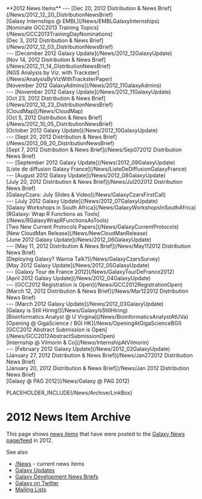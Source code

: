 <div class='linkbox'>
**2012 News Items**
---
[Dec 20, 2012 Distribution & News Brief](/News/2012_12_20_DistributionNewsBrief)<br />
[Galaxy Internships @ EMBL](/News/EMBLGalaxyInternships)<br />
[Nominate GCC2013 Training Topics](/News/GCC2013TrainingDayNominations)<br />
[Dec 3, 2012 Distribution & News Brief](/News/2012_12_03_DistributionNewsBrief)<br />
---
[December 2012 Galaxy Update](/News/2012_12GalaxyUpdate)<br />
[Nov 14, 2012 Distribution & News Brief](/News/2012_11_14_DistributionNewsBrief)<br />
[NGS Analysis by Viz. with Trackster](/News/AnalysisByVizWithTracksterPaper)<br />
[November 2012 GalaxyAdmins](/News/2012_11GalaxyAdmins)<br />
---
[November 2012 Galaxy Update](/News/2012_11GalaxyUpdate)<br />
[Oct 23, 2012 Distribution & News Brief](/News/2012_10_23_DistributionNewsBrief)<br />
[CloudMap](/News/CloudMap)<br />
[Oct 5, 2012 Distribution & News Brief](/News/2012_10_05_DistributionNewsBrief)<br />
[October 2012 Galaxy Update](/News/2012_10GalaxyUpdate)<br />
---
[Sept 20, 2012 Distribution & News Brief](/News/2012_09_20_DistributionNewsBrief)<br />
[Sept 7, 2012 Distribution & News Brief](/News/Sep072012 Distribution News Brief)<br />
---
[September 2012 Galaxy Update](/News/2012_09GalaxyUpdate)<br />
[Liste de diffusion Galaxy France](/News/ListeDeDiffusionGalaxyFrance)<br />
---
[August 2012 Galaxy Update](/News/2012_08GalaxyUpdate)<br />
[July 20, 2012 Distribution & News Brief](/News/Jul202012 Distribution News Brief)<br />
[GalaxyCzars: July Slides & Video](/News/GalaxyCzarsFirstCall)<br />
---
[July 2012 Galaxy Update](/News/2012_07GalaxyUpdate)<br />
[Galaxy Workshops in South Africa](/News/GalaxyWorkshopsInSouthAfrica)<br />
[RGalaxy: Wrap R Functions as Tools](/News/RGalaxyWrapRFunctionsAsTools)<br />
[Two New Current Protocols Papers](/News/GalaxyCurrentProtocols)<br />
[New CloudMan Release](/News/NewCloudManRelease)<br />
[June 2012 Galaxy Update](/News/2012_06GalaxyUpdate)<br />
---
[May 11, 2012 Distribution & News Brief](/News/May112012 Distribution News Brief)<br />
[Deploying Galaxy? Wanna Talk?](/News/GalaxyCzarsSurvey)<br />
[May 2012 Galaxy Update](/News/2012_05GalaxyUpdate)<br />
---
[Galaxy Tour de France 2012](/News/GalaxyTourDeFrance2012)<br />
[April 2012 Galaxy Update](/News/2012_04GalaxyUpdate)<br />
---
[GCC2012 Registration is Open](/News/GCC2012RegistrationOpen)<br />
[March 12, 2012 Distribution & News Brief](/News/Mar122012 Distribution News Brief)<br />
---
[March 2012 Galaxy Update](/News/2012_03GalaxyUpdate)<br />
[Galaxy is Still Hiring!](/News/GalaxyIsStillHiring)<br />
[Bioinformatics Analyst @ U Virgina](/News/BioinformaticsAnalystAtUVa)<br />
[Opening @ GigaScience / BGI HK](/News/OpeningAtGigaScienceBGI)<br />
[GCC2012 Abstract Submission is Open](/News/GCC2012AbstractSubmissionOpen)<br />
[Internship @ Vilmorin & Co](/News/InternshipAtVilmorin)<br />
---
[February 2012 Galaxy Update](/News/2012_02GalaxyUpdate)<br />
[January 27, 2012 Distribution & News Brief](/News/Jan272012 Distribution News Brief)<br />
[January 20, 2012 Distribution & News Brief](/News/Jan 2012 Distribution News Brief)<br />
[Galaxy @ PAG 2012](/News/Galaxy @ PAG 2012)<br />
</div>

PLACEHOLDER_INCLUDE(/News/Archive/LinkBox)

# 2012 News Item Archive

This page shows [news items](/News) that have were posted to the [Galaxy News page/feed](/News) in 2012.

See also 
* [/News](/News) - current news items
* [Galaxy Updates](/GalaxyUpdates)
* [Galaxy Development News Briefs](/DevNewsBriefs)
* [Galaxy on Twitter](/GalaxyOnTwitter)
* [Mailing Lists](/MailingLists)

<div class='newsItemList'>
 

